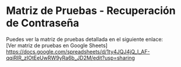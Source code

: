 # Matriz de Pruebas - Recuperación de Contraseña

Puedes ver la matriz de pruebas detallada en el siguiente enlace:  
[Ver matriz de pruebas en Google Sheets]
https://docs.google.com/spreadsheets/d/1ty4JQJ4jQ_I_AF-qqiRIR_zIOtEeUwRW9yRa6b_JD2M/edit?usp=sharing

